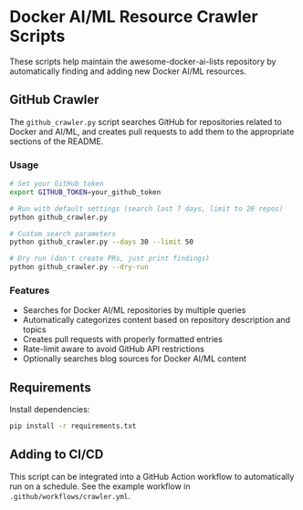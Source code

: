 # Docker AI/ML Resource Crawler Scripts

These scripts help maintain the awesome-docker-ai-lists repository by automatically finding and adding new Docker AI/ML resources.

## GitHub Crawler

The `github_crawler.py` script searches GitHub for repositories related to Docker and AI/ML, and creates pull requests to add them to the appropriate sections of the README.

### Usage

```bash
# Set your GitHub token
export GITHUB_TOKEN=your_github_token

# Run with default settings (search last 7 days, limit to 20 repos)
python github_crawler.py

# Custom search parameters
python github_crawler.py --days 30 --limit 50

# Dry run (don't create PRs, just print findings)
python github_crawler.py --dry-run
```

### Features

- Searches for Docker AI/ML repositories by multiple queries
- Automatically categorizes content based on repository description and topics
- Creates pull requests with properly formatted entries
- Rate-limit aware to avoid GitHub API restrictions
- Optionally searches blog sources for Docker AI/ML content

## Requirements

Install dependencies:

```bash
pip install -r requirements.txt
```

## Adding to CI/CD

This script can be integrated into a GitHub Action workflow to automatically run on a schedule. 
See the example workflow in `.github/workflows/crawler.yml`.
